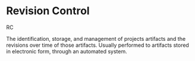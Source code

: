 # Revision Control


RC

The identification, storage, and management of projects artifacts and
the revisions over time of those artifacts. Usually performed to
artifacts stored in electronic form, through an automated system.

